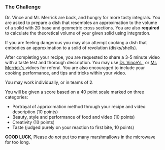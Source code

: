
### The Challenge 

Dr. Vince and Mr. Merrick are back, and hungry for more tasty integrals. You are asked to prepare a dish that resembles an approximation to the volume of a solid with 2D base and geometric cross sections. You are also **required** to calculate the theoretical volume of your given solid using integration. 

If you are feeling dangerous you may also attempt cooking a dish that embodies an approximation to a solid of revolution (disks/shells). 

After completing your recipe, you are requested to share a 3-5 minute video with a taste test and thorough description. You may use  <a href="https://drive.google.com/file/d/1lgmIvdLAB8bP-I9BFeY5zqiO0uGjhP0V/view?usp=sharing"> Dr. Vince's </a>, or  <a href="https://drive.google.com/file/d/1E3T25-3Uy4rBvck6k4NuuAfgNY9HRlTT/view?usp=sharing"> Mr. Merrick's </a> vidoes for referal. You are also encouraged to include your cooking performance, and tips and tricks within your video.

You may work individually, or in teams of 2.

You will be given a score based on a 40 point scale marked on three categories:
* Portrayal of approximation method through your recipe and video description (10 points)
* Beauty, style and performance of food and video (10 points)
* Creativity (10 points)
* Taste (judged purely on your reaction to first bite, 10 points)


**GOOD LUCK**, Please *do not* put too many marshmallows in the microwave for too long.
